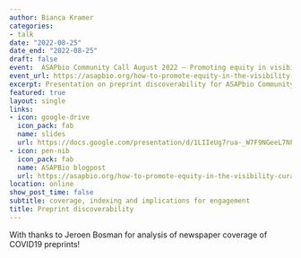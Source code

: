 ```yaml
---
author: Bianca Kramer
categories:
- talk
date: "2022-08-25"
date_end: "2022-08-25"
draft: false
event:  ASAPbio Community Call August 2022 – Promoting equity in visibility, curation and evaluation of preprints
event_url: https://asapbio.org/how-to-promote-equity-in-the-visibility-curation-and-evaluation-of-preprints
excerpt: Presentation on preprint discoverability for ASAPbio Community Call, August 2022.
featured: true
layout: single
links:
- icon: google-drive
  icon_pack: fab
  name: slides
  url: https://docs.google.com/presentation/d/1LIIeUg7rua-_W7F9NGeeL7NF3cTeM5MuBVcEQnBCV38
- icon: pen-nib
  icon_pack: fab
  name: ASAPBio blogpost
  url: https://asapbio.org/how-to-promote-equity-in-the-visibility-curation-and-evaluation-of-preprints
location: online
show_post_time: false
subtitle: coverage, indexing and implications for engagement
title: Preprint discoverability
---
```



With thanks to Jeroen Bosman for analysis of newspaper coverage of COVID19 preprints! 

